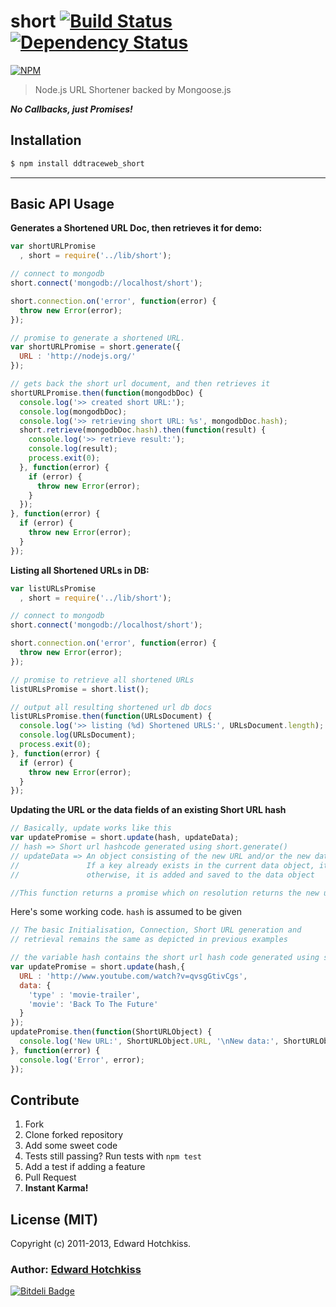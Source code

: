 
# short [![Build Status](https://secure.travis-ci.org/edwardhotchkiss/short.png)](http://travis-ci.org/edwardhotchkiss/short) [![Dependency Status](https://david-dm.org/edwardhotchkiss/short.png?theme=shields.io)](https://david-dm.org/edwardhotchkiss/short)

[![NPM](https://nodei.co/npm/short.png?downloads=true&downloadRank=true&stars=true)](https://nodei.co/npm/short/)

> Node.js URL Shortener backed by Mongoose.js

_**No Callbacks, just Promises!**_

## Installation

```bash
$ npm install ddtraceweb_short
```

***

## Basic API Usage

**Generates a Shortened URL Doc, then retrieves it for demo:**

```javascript
var shortURLPromise
  , short = require('../lib/short');

// connect to mongodb
short.connect('mongodb://localhost/short');

short.connection.on('error', function(error) {
  throw new Error(error);
});

// promise to generate a shortened URL.
var shortURLPromise = short.generate({
  URL : 'http://nodejs.org/'
});

// gets back the short url document, and then retrieves it
shortURLPromise.then(function(mongodbDoc) {
  console.log('>> created short URL:');
  console.log(mongodbDoc);
  console.log('>> retrieving short URL: %s', mongodbDoc.hash);
  short.retrieve(mongodbDoc.hash).then(function(result) {
    console.log('>> retrieve result:');
    console.log(result);
    process.exit(0);
  }, function(error) {
    if (error) {
      throw new Error(error);
    }
  });
}, function(error) {
  if (error) {
    throw new Error(error);
  }
});
```

**Listing all Shortened URLs in DB:**

```javascript
var listURLsPromise
  , short = require('../lib/short');

// connect to mongodb
short.connect('mongodb://localhost/short');

short.connection.on('error', function(error) {
  throw new Error(error);
});

// promise to retrieve all shortened URLs
listURLsPromise = short.list();

// output all resulting shortened url db docs
listURLsPromise.then(function(URLsDocument) {
  console.log('>> listing (%d) Shortened URLS:', URLsDocument.length);
  console.log(URLsDocument);
  process.exit(0);
}, function(error) {
  if (error) {
    throw new Error(error);
  }
});
```

**Updating the URL or the data fields of an existing Short URL hash**

```javascript
// Basically, update works like this
var updatePromise = short.update(hash, updateData);
// hash => Short url hashcode generated using short.generate()
// updateData => An object consisting of the new URL and/or the new data object. 
//               If a key already exists in the current data object, it's value is updated, 
//               otherwise, it is added and saved to the data object

//This function returns a promise which on resolution returns the new updated object as an argument.
```
Here's some working code. `hash` is assumed to be given 
```javascript
// The basic Initialisation, Connection, Short URL generation and 
// retrieval remains the same as depicted in previous examples

// the variable hash contains the short url hash code generated using short.generate()
var updatePromise = short.update(hash,{
  URL : 'http://www.youtube.com/watch?v=qvsgGtivCgs',
  data: {
    'type' : 'movie-trailer',
    'movie': 'Back To The Future'
  }
});
updatePromise.then(function(ShortURLObject) {
  console.log('New URL:', ShortURLObject.URL, '\nNew data:', ShortURLObject.data);
}, function(error) {
  console.log('Error', error);
});
```

## Contribute

  1. Fork
  2. Clone forked repository
  3. Add some sweet code
  4. Tests still passing? Run tests with `npm test`
  5. Add a test if adding a feature
  6. Pull Request
  7. **Instant Karma!**

## License (MIT)

Copyright (c) 2011-2013, Edward Hotchkiss.

### Author: [Edward Hotchkiss][0]

[![Bitdeli Badge](https://d2weczhvl823v0.cloudfront.net/edwardhotchkiss/short/trend.png)](https://bitdeli.com/free "Bitdeli Badge")

[0]: http://edwardhotchkiss.com/
